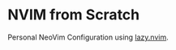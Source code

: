 # NVIM from Scratch
Personal NeoVim Configuration using [lazy.nvim](https://github.com/folke/lazy.nvim).
